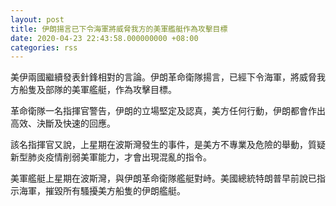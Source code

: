 ```yaml
---
layout: post
title: 伊朗揚言已下令海軍將威脅我方的美軍艦艇作為攻擊目標
date: 2020-04-23 22:43:58.000000000 +08:00
categories: rss
---
```


美伊兩國繼續發表針鋒相對的言論。伊朗革命衛隊揚言，已經下令海軍，將威脅我方船隻及部隊的美軍艦艇，作為攻擊目標。

革命衛隊一名指揮官警告，伊朗的立場堅定及認真，美方任何行動，伊朗都會作出高效、決斷及快速的回應。

該名指揮官又說，上星期在波斯灣發生的事件，是美方不專業及危險的舉動，質疑新型肺炎疫情削弱美軍能力，才會出現混亂的指令。

美軍艦艇上星期在波斯灣，與伊朗革命衛隊艦艇對峙。美國總統特朗普早前說已指示海軍，摧毀所有騷擾美方船隻的伊朗艦艇。
